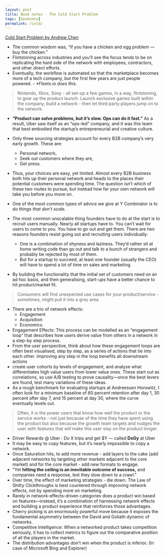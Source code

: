```yaml
---
layout: post
title: Book notes - The Cold Start Problem
tags: [booknote]
permalink: /cold/
---
```


[Cold Start Problem by Andrew Chen](https://a16z.com/book/the-cold-start-problem/)

- The common wisdom was, “If you have a chicken and egg problem — buy the chicken.”
- Flintstoning across industries and you’ll see the focus tends to be on replicating the hard side of the network with employees, contractors, and other direct efforts.
- Eventually, the workflow is automated so that the marketplace becomes more of a tech company, but the first few years are just people powered. - _*Fleetx.io does this._

> Nintendo, Xbox, Sony - all set-up a few games, in a way, flintstoning, to gear up the product launch. Launch exclusive games built within the company, build a network - then let third party players jump on to the network.

-  **“Product can solve problems, but it’s slow. Ops can do it fast.”** As a result, Uber saw itself as an “ops-led” company, and it was this team that best embodied the startup’s entrepreneurial and creative culture.
-  Only three sourcing strategies account for every B2B company’s very early growth. These are: 
    - Personal network,
    - Seek out customers where they are, 
    - Get press.
- Thus, your choices are easy, yet limited. Almost every B2B business both hits up their personal network and heads to the places their potential customers were spending time. The question isn’t which of these two routes to pursue, but instead how far your own network will take you before you move on.

-  One of the most common types of advice we give at Y Combinator is to *do things that don’t scale.* 
- The most common unscalable thing founders have to do at the start is to recruit users manually. Nearly all startups have to. You can’t wait for users to come to you. You have to go out and get them. There are two reasons founders resist going out and recruiting users individually:
    - One is a combination of shyness and laziness. They’d rather sit at home writing code than go out and talk to a bunch of strangers and probably be rejected by most of them. 
    - But for a startup to succeed, at least one founder (usually the CEO) will have to spend a lot of time on sales and marketing.
- By building the functionality that the initial set of customers need on an ad hoc basis, and then generalising, start-ups have a better chance to hit product/market fit.

> Consumers will find unexpected use cases for your product/service - sometimes, might pull it into a grey area.

-  There are a trio of network effects:
    - Engagement
    - Acquisition
    - Economics.
-  Engagement Effects:  This process can be modelled as an “engagement loop” that describes how users derive value from others in a network in a step-by step process.
-  From the user perspective, think about how these engagement loops are often best visualised, step by step, as a series of actions that tie into each other. Improving any step in the loop benefits all downstream actions
-  create user cohorts by levels of engagement, and analyse what differentiates high value users from lower value ones. These start out as correlations, so use A/B testing to prove causality—once the best levers are found, test many variations of these ideas. 
-  As a rough benchmark for evaluating startups at Andreessen Horowitz, I often look for a minimum baseline of 60 percent retention after day 1, 30 percent after day 7, and 15 percent at day 30, where the curve eventually levels out.

> Often, it is the power users that know how well the product or the service works - not just because of the time they have spent using the product but also because the growth team targets and nudges the user with features that will make this user stay on the product longer. 

- Driver Rewards @ Uber : Do X trips and get $Y — called **DxGy** at Uber
- It may be easy to copy features, but it’s nearly impossible to copy a network.
- Once Saturation hits, to add more revenue - add layers to the cake (add adjacent networks by targeting other markets adjacent to the core market) and for the core market - add new formats to engage. 
- "Yet **hitting the ceiling is an inevitable outcome of success,** and companies need a response, lest they slow down to a crawl."
- Over time, the effect of marketing strategies - die down. The Law of Shitty Clickthroughs is best countered through improving network effects, not by spending more on marketing.
- Rarely in network-effects-driven categories does a product win based on features—instead, it’s a combination of harnessing network effects and building a product experience that reinforces those advantages.
- Cherry picking is an enormously powerful move because it exposes the fundamental asymmetry between the David and Goliath dynamic of networks.
- Competitive Intelligence: When a networked product takes competition seriously, it has to collect metrics to figure out the comparative position of all the players in the market.
- The distribution advantages don’t win when the product is inferior. (In case of Microsoft Bing and Explorer)